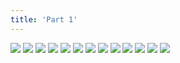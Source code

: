 ```yaml
---
title: 'Part 1'
---
```


![](pelen01.jpg)
![](pelen02.jpg)
![](pelen03.jpg)
![](pelen04.jpg)
![](pelen05.jpg)
![](pelen06.jpg)
![](pelen07.jpg)
![](pelen08.jpg)
![](pelen09.jpg)
![](pelen10.jpg)
![](pelen11.jpg)
![](pelen12.jpg)
![](pelen13.jpg)